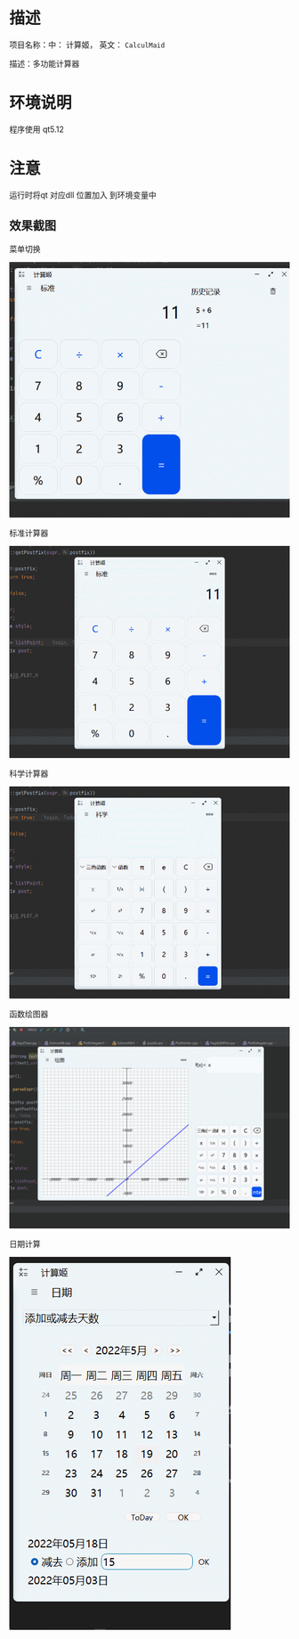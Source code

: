 # 描述

项目名称：中： 计算姬， 英文： `CalculMaid`

描述：多功能计算器

# 环境说明

程序使用 qt5.12
# 注意 

运行时将qt 对应dll 位置加入 到环境变量中

## 效果截图

菜单切换

![](image/菜单__UTBbKZU2t.gif)

标准计算器

![](image/标准计算器_F0zcnLXrGa.gif)

科学计算器

![](image/科学页面_Ka3aWYu7oq.gif)

函数绘图器

![](image/函数绘图_tHrT06WONO.gif)

日期计算

![](image/日期计算_F2BL4ef5X8.gif)